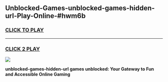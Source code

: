 
## Unblocked-Games-unblocked-games-hidden-url-Play-Online-#hwm6b
<h3>
<a href="https://premium.freeplayer.one?title=unblocked-games-hidden-url&ref=27F">CLICK TO PLAY</a></h3>
<hr>

<h3>
<a href="https://premium.freeplayer.one?title=unblocked-games-hidden-url&ref=27F">CLICK 2 PLAY</a>
  
</h3>

<a href="https://premium.freeplayer.one?title=unblocked-games-hidden-url&ref=27F"><img src="https://clearcache.store/games.png"></a>


**unblocked-games-hidden-url games unblocked: Your Gateway to Fun and Accessible Online Gaming**
